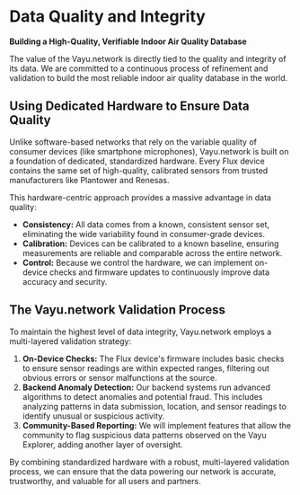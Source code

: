 # Data Quality and Integrity

**Building a High-Quality, Verifiable Indoor Air Quality Database**

The value of the Vayu.network is directly tied to the quality and integrity of its data. We are committed to a continuous process of refinement and validation to build the most reliable indoor air quality database in the world.

## Using Dedicated Hardware to Ensure Data Quality

Unlike software-based networks that rely on the variable quality of consumer devices (like smartphone microphones), Vayu.network is built on a foundation of dedicated, standardized hardware. Every Flux device contains the same set of high-quality, calibrated sensors from trusted manufacturers like Plantower and Renesas.

This hardware-centric approach provides a massive advantage in data quality:

*   **Consistency:** All data comes from a known, consistent sensor set, eliminating the wide variability found in consumer-grade devices.
*   **Calibration:** Devices can be calibrated to a known baseline, ensuring measurements are reliable and comparable across the entire network.
*   **Control:** Because we control the hardware, we can implement on-device checks and firmware updates to continuously improve data accuracy and security.

## The Vayu.network Validation Process

To maintain the highest level of data integrity, Vayu.network employs a multi-layered validation strategy:

1.  **On-Device Checks:** The Flux device's firmware includes basic checks to ensure sensor readings are within expected ranges, filtering out obvious errors or sensor malfunctions at the source.
2.  **Backend Anomaly Detection:** Our backend systems run advanced algorithms to detect anomalies and potential fraud. This includes analyzing patterns in data submission, location, and sensor readings to identify unusual or suspicious activity.
3.  **Community-Based Reporting:** We will implement features that allow the community to flag suspicious data patterns observed on the Vayu Explorer, adding another layer of oversight.

By combining standardized hardware with a robust, multi-layered validation process, we can ensure that the data powering our network is accurate, trustworthy, and valuable for all users and partners. 